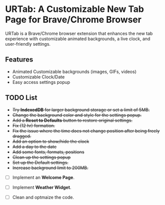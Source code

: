 # URTab: A Customizable New Tab Page for Brave/Chrome Browser

URTab is a Brave/Chrome browser extension that enhances the new tab experience with customizable animated backgrounds, a live clock, and user-friendly settings.

## Features

- Animated Customizable backgrounds (images, GIFs, videos)
- Customizable Clock/Date
- Easy access settings popup

## TODO List

- ~~Try **IndexedDB** for larger background storage or set a limit of 5MB.~~
- ~~Change the background color and style for the settings popup.~~
- ~~Add a **Reset to Defaults** button to restore original settings.~~
- ~~Fix (12 hr) formation.~~
- ~~Fix the issue where the time does not change position after being freely dragged.~~
- ~~Add an option to show/hide the clock~~
- ~~Add a day to the date~~
- ~~Add some fonts, formats, positions~~
- ~~Clean up the settings popup~~
- ~~Set up the Default settings.~~
- ~~Increase background limit to 200MB.~~
- [ ] Implement an **Welcome Page**.
- [ ] Implement **Weather Widget**.
- [ ] Clean and optmaize the code.


